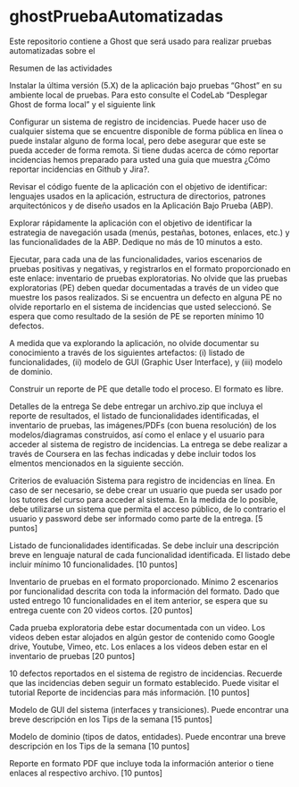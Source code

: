 # ghostPruebaAutomatizadas
Este repositorio contiene a Ghost que será usado para realizar pruebas automatizadas sobre el 

Resumen de las actividades

Instalar la última versión (5.X) de la aplicación bajo pruebas “Ghost” en su ambiente local de pruebas. Para esto consulte el CodeLab “Desplegar Ghost de forma local” y el siguiente link

Configurar un sistema de registro de incidencias. Puede hacer uso de cualquier sistema que se encuentre disponible de forma pública en línea o puede instalar alguno de forma local, pero debe asegurar que este se pueda acceder de forma remota. Si tiene dudas acerca de cómo reportar incidencias hemos preparado para usted una guia que muestra ¿Cómo reportar incidencias en Github y Jira?.

Revisar el código fuente de la aplicación con el objetivo de identificar: lenguajes usados en la aplicación, estructura de directorios, patrones arquitectónicos y de diseño usados en la Aplicación Bajo Prueba (ABP).

Explorar rápidamente la aplicación con el objetivo de identificar la estrategia de navegación usada (menús, pestañas, botones, enlaces, etc.) y las funcionalidades de la ABP. Dedique no más de 10 minutos a esto.

Ejecutar, para cada una de las funcionalidades, varios escenarios de pruebas positivas y negativas, y registrarlos en el formato proporcionado en este enlace: inventario de pruebas exploratorias. No olvide que las pruebas exploratorias (PE) deben quedar documentadas a través de un video que muestre los pasos realizados. Si se encuentra un defecto en alguna PE no olvide reportarlo en el sistema de incidencias que usted seleccionó. Se espera que como resultado de la sesión de PE se reporten mínimo 10 defectos.

A medida que va explorando la aplicación, no olvide documentar su conocimiento a través de los siguientes artefactos: (i) listado de funcionalidades, (ii) modelo de GUI (Graphic User Interface), y (iii) modelo de dominio.

Construir un reporte de PE que detalle todo el proceso. El formato es libre.

Detalles de la entrega
Se debe entregar un archivo.zip que incluya el reporte de resultados, el listado de funcionalidades identificadas, el inventario de pruebas, las imágenes/PDFs (con buena resolución) de los modelos/diagramas construidos, así como el enlace y el usuario para acceder al sistema de registro de incidencias. La entrega se debe realizar a través de Coursera en las fechas indicadas y debe incluir todos los elmentos mencionados en la siguiente sección.

Criterios de evaluación
Sistema para registro de incidencias en línea. En caso de ser necesario, se debe crear un usuario que pueda ser usado por los tutores del curso para acceder al sistema. En la medida de lo posible, debe utilizarse un sistema que permita el acceso público, de lo contrario el usuario y password debe ser informado como parte de la entrega. [5 puntos]

Listado de funcionalidades identificadas. Se debe incluir una descripción breve en lenguaje natural de cada funcionalidad identificada. El listado debe incluir mínimo 10 funcionalidades. [10 puntos]

Inventario de pruebas en el formato proporcionado. Mínimo 2 escenarios por funcionalidad descrita con toda la información del formato. Dado que usted entrego 10 funcionalidades en el item anterior, se espera que su entrega cuente con 20 videos cortos. [20 puntos]

Cada prueba exploratoria debe estar documentada con un video. Los videos deben estar alojados en algún gestor de contenido como Google drive, Youtube, Vimeo, etc. Los enlaces a los videos deben estar en el inventario de pruebas [20 puntos]

10 defectos reportados en el sistema de registro de incidencias. Recuerde que las incidencias deben seguir un formato establecido. Puede visitar el tutorial Reporte de incidencias para más información. [10 puntos]

Modelo de GUI del sistema (interfaces y transiciones). Puede encontrar una breve descripción en los Tips de la semana [15 puntos]

Modelo de dominio (tipos de datos, entidades). Puede encontrar una breve descripción en los Tips de la semana [10 puntos]

Reporte en formato PDF que incluye toda la información anterior o tiene enlaces al respectivo archivo. [10 puntos]
